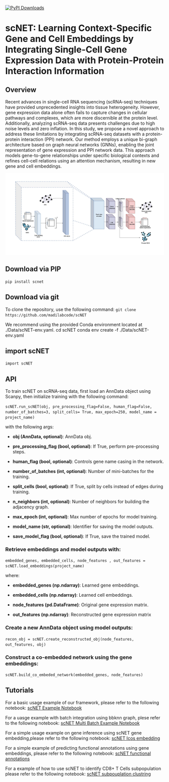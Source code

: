 
[![PyPI Downloads](https://static.pepy.tech/badge/scnet)](https://pepy.tech/projects/scnet)

# **scNET: Learning Context-Specific Gene and Cell Embeddings by Integrating Single-Cell Gene Expression Data with Protein-Protein Interaction Information**

## **Overview**

Recent advances in single-cell RNA sequencing (scRNA-seq) techniques have provided unprecedented insights into tissue heterogeneity. However, gene expression data alone often fails to capture changes in cellular pathways and complexes, which are more discernible at the protein level. Additionally, analyzing scRNA-seq data presents challenges due to high noise levels and zero inflation. In this study, we propose a novel approach to address these limitations by integrating scRNA-seq datasets with a protein-protein interaction (PPI) network. Our method employs a unique bi-graph architecture based on graph neural networks (GNNs), enabling the joint representation of gene expression and PPI network data. This approach models gene-to-gene relationships under specific biological contexts and refines cell-cell relations using an attention mechanism, resulting in new gene and cell embeddings.

![Overview of the scNET Method](https://raw.githubusercontent.com/madilabcode/scNET/bb9385a9945e34e1e2500c8173baf5c8ece91f79/images/scNET.jpg)
## Download via PIP
`pip install scnet`

## Download via git
To clone the repository, use the following command:
`git clone https://github.com/madilabcode/scNET`

We recommend using the provided Conda environment located at ./Data/scNET-env.yaml.
cd scNET
conda env create -f ./Data/scNET-env.yaml

## import scNET
`import scNET`

## API
To train scNET on scRNA-seq data, first load an AnnData object using Scanpy, then initialize training with the following command:

`scNET.run_scNET(obj, pre_processing_flag=False, human_flag=False, number_of_batches=3, split_cells= True, max_epoch=250, model_name = project_name)`

with the following args:

* **obj (AnnData, optional)**: AnnData obj.

* **pre_processing_flag (bool, optional)**: If True, perform pre-processing steps.

* **human_flag (bool, optional)**: Controls gene name casing in the network.

* **number_of_batches (int, optional)**: Number of mini-batches for the training.

* **split_cells (bool, optional)**: If True, split by cells instead of edges during training.

* **n_neighbors (int, optional)**: Number of neighbors for building the adjacency graph.

* **max_epoch (int, optional)**: Max number of epochs for model training.

* **model_name (str, optional)**: Identifier for saving the model outputs.

* **save_model_flag (bool, optional)**: If True, save the trained model.


### Retrieve embeddings and model outputs with:

`embedded_genes, embedded_cells, node_features , out_features =  scNET.load_embeddings(project_name)`

where:
* **embedded_genes (np.ndarray)**: Learned gene embeddings.
  
* **embedded_cells (np.ndarray)**: Learned cell embeddings.
  
* **node_features (pd.DataFrame)**: Original gene expression matrix.
  
* **out_features (np.ndarray)**: Reconstructed gene expression matrix
  

### Create a new AnnData object using model outputs:

`recon_obj = scNET.create_reconstructed_obj(node_features, out_features, obj)`

### Construct a co-embedded network using the gene embeddings:
`scNET.build_co_embeded_network(embedded_genes, node_features)`
## Tutorials

For a basic usage example of our framework, please refer to the following notebook:
[scNET Example Notebook](https://colab.research.google.com/github/madilabcode/scNET/blob/main/scNET.ipynb)

For a uasge example with batch integration using bbknn graph, plese refer to the following notebook:
[scNET Multi Batch Example Notebook](https://github.com/madilabcode/scNET/blob/main/scNET_Integration.ipynb)


For a simple usage example on gene inference using scNET gene embedding,please refer to the following notebook:
[scNET Icos embedding](https://github.com/madilabcode/scNET/blob/main/scNET_gene_inference.ipynb)


For a simple example of predicting functional annotations using gene embeddings, please refer to the following notebook:
[scNET functional annotations](https://github.com/madilabcode/scNET/blob/main/scNET_Predicting_Annotation_From_Gene_Embedding.ipynb)


For a example of how to use scNET to identify CD8+ T Cells subpopulation please refer to the following notebook:
[scNET subpouplation clustring](https://github.com/madilabcode/scNET/blob/main/scNET_CD8_subsets.ipynb)

